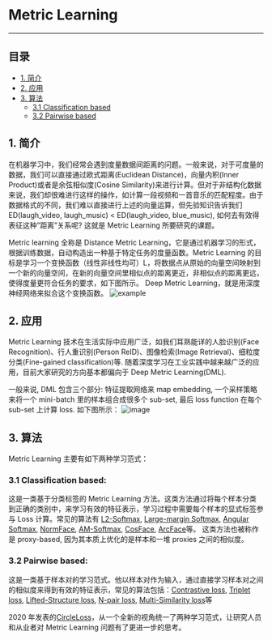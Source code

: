 # Metric Learning
----
## 目录

* [1. 简介](#1)
* [2. 应用](#2)
* [3. 算法](#3)
    * [3.1 Classification based](#3.1)
    * [3.2 Pairwise based](#3.2)

<a name='1'></a>
## 1. 简介
   在机器学习中，我们经常会遇到度量数据间距离的问题。一般来说，对于可度量的数据，我们可以直接通过欧式距离(Euclidean Distance)，向量内积(Inner Product)或者是余弦相似度(Cosine Similarity)来进行计算。但对于非结构化数据来说，我们却很难进行这样的操作，如计算一段视频和一首音乐的匹配程度。由于数据格式的不同，我们难以直接进行上述的向量运算，但先验知识告诉我们 ED(laugh_video, laugh_music) < ED(laugh_video, blue_music), 如何去有效得表征这种”距离”关系呢? 这就是 Metric Learning 所要研究的课题。

   Metric learning 全称是 Distance Metric Learning，它是通过机器学习的形式，根据训练数据，自动构造出一种基于特定任务的度量函数。Metric Learning 的目标是学习一个变换函数（线性非线性均可）L，将数据点从原始的向量空间映射到一个新的向量空间，在新的向量空间里相似点的距离更近，非相似点的距离更远，使得度量更符合任务的要求，如下图所示。 Deep Metric Learning，就是用深度神经网络来拟合这个变换函数。
![example](../../images/ml_illustration.jpg)

<a name='2'></a>
##  2. 应用
   Metric Learning 技术在生活实际中应用广泛，如我们耳熟能详的人脸识别(Face Recognition)、行人重识别(Person ReID)、图像检索(Image Retrieval)、细粒度分类(Fine-gained classification)等.  随着深度学习在工业实践中越来越广泛的应用，目前大家研究的方向基本都偏向于 Deep Metric Learning(DML).

   一般来说, DML 包含三个部分: 特征提取网络来 map embedding, 一个采样策略来将一个 mini-batch 里的样本组合成很多个 sub-set, 最后 loss function 在每个 sub-set 上计算 loss. 如下图所示：
   ![image](../../images/ml_pipeline.jpg)

<a name='3'></a>
## 3. 算法
   Metric Learning 主要有如下两种学习范式：
<a name='3.1'></a>
### 3.1 Classification based:  
   这是一类基于分类标签的 Metric Learning 方法。这类方法通过将每个样本分类到正确的类别中，来学习有效的特征表示，学习过程中需要每个样本的显式标签参与 Loss 计算。常见的算法有 [L2-Softmax](https://arxiv.org/abs/1703.09507), [Large-margin Softmax](https://arxiv.org/abs/1612.02295), [Angular Softmax](https://arxiv.org/pdf/1704.08063.pdf), [NormFace](https://arxiv.org/abs/1704.06369), [AM-Softmax](https://arxiv.org/abs/1801.05599), [CosFace](https://arxiv.org/abs/1801.09414), [ArcFace](https://arxiv.org/abs/1801.07698)等。
   这类方法也被称作是 proxy-based, 因为其本质上优化的是样本和一堆 proxies 之间的相似度。
<a name='3.2'></a>
### 3.2 Pairwise based:
   这是一类基于样本对的学习范式。他以样本对作为输入，通过直接学习样本对之间的相似度来得到有效的特征表示，常见的算法包括：[Contrastive loss](http://yann.lecun.com/exdb/publis/pdf/hadsell-chopra-lecun-06.pdf), [Triplet loss](https://arxiv.org/abs/1503.03832), [Lifted-Structure loss](https://arxiv.org/abs/1511.06452), [N-pair loss](https://papers.nips.cc/paper/2016/file/6b180037abbebea991d8b1232f8a8ca9-Paper.pdf), [Multi-Similarity loss](https://arxiv.org/pdf/1904.06627.pdf)等

2020 年发表的[CircleLoss](https://arxiv.org/abs/2002.10857)，从一个全新的视角统一了两种学习范式，让研究人员和从业者对 Metric Learning 问题有了更进一步的思考。
